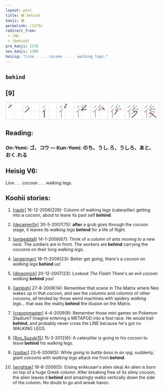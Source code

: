 ```yaml
---
layout: post
title: 後 behind
kanji: 後
permalink: /1379/
redirect_from:
 - /後/
 - /behind/
pre_kanji: 1378
nex_kanji: 1380
heisig: "Line . . . cocoon . . . walking legs."
---
```


## `behind`

## [9]

<div class="stroke"><img src="../images/E5BE8C.png" /></div>

## Reading:

### On-Yomi: ゴ、コウ &mdash; Kun-Yomi: のち、うし.ろ、うしろ、あと、おく.れる

## Heisig V6:

Line . . . cocoon . . . walking legs.

## Koohii stories:

1) [<a href="http://kanji.koohii.com/profile/raulir">raulir</a>] 16-12-2006(228): Column of walking legs (caterpillar) getting into a cocoon, about to leave its past self<strong> behind</strong>.

2) [<a href="http://kanji.koohii.com/profile/decamer0n">decamer0n</a>] 30-5-2007(75): <strong>after</strong> a grub <em>goes</em> through the <em>cocoon</em> stage, it leaves its <em>walking legs</em><strong> behind</strong> for a life of flight.

3) [<a href="http://kanji.koohii.com/profile/pmbeddall">pmbeddall</a>] 14-1-2008(67): Think of a <em>column</em> of ants moving to a new nest. The soldiers are in front. The workers are<strong> behind</strong> carrying the <em>cocoons</em> on their long <em>walking legs</em>.

4) [<a href="http://kanji.koohii.com/profile/angerman">angerman</a>] 18-11-2009(23): Better get <em>going</em>, there&#039;s a <em>cocoon</em> on <em>walking legs</em><strong> behind</strong> us!

5) [<a href="http://kanji.koohii.com/profile/dingomick">dingomick</a>] 20-12-2007(23): Lookout <em>The Flash</em>! There&#039;s an evil <em>cocoon</em> <em>walking</em> <strong>behind</strong> you!

6) [<a href="http://kanji.koohii.com/profile/jamboh">jamboh</a>] 27-8-2009(14): Remember that scene in The Matrix where Neo wakes up in that <em>cocoon</em>, and see the <em>columns</em> and <em>columns</em> of other cocoons, all tended by those weird machines with spidery <em>walking legs</em>... that was the reality<strong> behind</strong> the illusion on the Matrix.

7) [<a href="http://kanji.koohii.com/profile/crayonmaster">crayonmaster</a>] 4-4-2009(9): Remember those mini games on Pokemon Stadium? Imagine entering a METAPOD into a foot race. He would trail<strong> behind</strong>, and probably never cross the LINE because he&#039;s got no WALKING LEGS.

8) [<a href="http://kanji.koohii.com/profile/Ryo_Suzuki15">Ryo_Suzuki15</a>] 15-3-2012(6): A caterpillar is going to his cocoon to leave<strong> behind</strong> his walking legs.

9) [<a href="http://kanji.koohii.com/profile/zodiac">zodiac</a>] 23-6-2009(5): While <em>going to battle boss in an rpg</em>, suddenly, giant <em>cocoons</em> with <em>walking legs</em> attack me from<strong> behind</strong>.

10) [<a href="http://kanji.koohii.com/profile/wrightak">wrightak</a>] 16-6-2006(5): (Using erikkusan&#039;s alien idea) An alien is born on top of a huge Greek <em>column</em>. After breaking free of its slimy <em>cocoon</em>, the alien leaves it<strong> behind</strong> and amazingly walks vertically down the side of the column. No doubt to go and wreak havoc.
